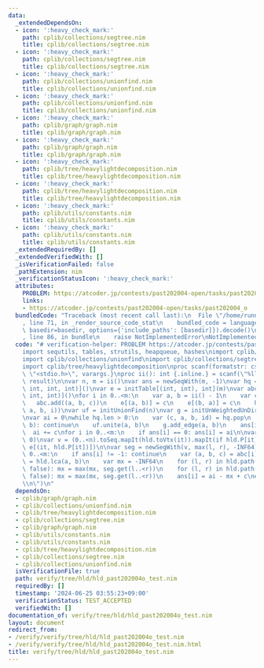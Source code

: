 ```yaml
---
data:
  _extendedDependsOn:
  - icon: ':heavy_check_mark:'
    path: cplib/collections/segtree.nim
    title: cplib/collections/segtree.nim
  - icon: ':heavy_check_mark:'
    path: cplib/collections/segtree.nim
    title: cplib/collections/segtree.nim
  - icon: ':heavy_check_mark:'
    path: cplib/collections/unionfind.nim
    title: cplib/collections/unionfind.nim
  - icon: ':heavy_check_mark:'
    path: cplib/collections/unionfind.nim
    title: cplib/collections/unionfind.nim
  - icon: ':heavy_check_mark:'
    path: cplib/graph/graph.nim
    title: cplib/graph/graph.nim
  - icon: ':heavy_check_mark:'
    path: cplib/graph/graph.nim
    title: cplib/graph/graph.nim
  - icon: ':heavy_check_mark:'
    path: cplib/tree/heavylightdecomposition.nim
    title: cplib/tree/heavylightdecomposition.nim
  - icon: ':heavy_check_mark:'
    path: cplib/tree/heavylightdecomposition.nim
    title: cplib/tree/heavylightdecomposition.nim
  - icon: ':heavy_check_mark:'
    path: cplib/utils/constants.nim
    title: cplib/utils/constants.nim
  - icon: ':heavy_check_mark:'
    path: cplib/utils/constants.nim
    title: cplib/utils/constants.nim
  _extendedRequiredBy: []
  _extendedVerifiedWith: []
  _isVerificationFailed: false
  _pathExtension: nim
  _verificationStatusIcon: ':heavy_check_mark:'
  attributes:
    PROBLEM: https://atcoder.jp/contests/past202004-open/tasks/past202004_o
    links:
    - https://atcoder.jp/contests/past202004-open/tasks/past202004_o
  bundledCode: "Traceback (most recent call last):\n  File \"/home/runner/.local/lib/python3.10/site-packages/onlinejudge_verify/documentation/build.py\"\
    , line 71, in _render_source_code_stat\n    bundled_code = language.bundle(stat.path,\
    \ basedir=basedir, options={'include_paths': [basedir]}).decode()\n  File \"/home/runner/.local/lib/python3.10/site-packages/onlinejudge_verify/languages/nim.py\"\
    , line 86, in bundle\n    raise NotImplementedError\nNotImplementedError\n"
  code: "# verification-helper: PROBLEM https://atcoder.jp/contests/past202004-open/tasks/past202004_o\n\
    import sequtils, tables, strutils, heapqueue, hashes\nimport cplib/graph/graph\n\
    import cplib/collections/unionfind\nimport cplib/collections/segtree\nimport cplib/utils/constants\n\
    import cplib/tree/heavylightdecomposition\nproc scanf(formatstr: cstring){.header:\
    \ \"<stdio.h>\", varargs.}\nproc ii(): int {.inline.} = scanf(\"%lld\\n\", addr\
    \ result)\n\nvar n, m = ii()\nvar ans = newSeqWith(m, -1)\nvar hq = initHeapQueue[(int,\
    \ int, int, int)]()\nvar e = initTable[(int, int), int](m)\nvar abc = newSeq[(int,\
    \ int, int)]()\nfor i in 0..<m:\n    var a, b = ii() - 1\n    var c = ii()\n \
    \   abc.add((a, b, c))\n    e[(a, b)] = c\n    e[(b, a)] = c\n    hq.push((c,\
    \ a, b, i))\nvar uf = initUnionFind(n)\nvar g = initUnWeightedUnDirectedGraph(n)\n\
    \nvar ai = 0\nwhile hq.len > 0:\n    var (c, a, b, id) = hq.pop\n    if uf.issame(a,\
    \ b): continue\n    uf.unite(a, b)\n    g.add_edge(a, b)\n    ans[id] = 0\n  \
    \  ai += c\nfor i in 0..<m:\n    if ans[i] == 0: ans[i] = ai\n\nvar hld = initHld(g,\
    \ 0)\nvar v = (0..<n).toSeq.mapIt(hld.toVtx(it)).mapIt(if hld.P[it] == -1: 0 else:\
    \ e[(it, hld.P[it])])\n\nvar seg = newSegWith(v, max(l, r), -INF64)\n\nfor i in\
    \ 0..<m:\n    if ans[i] != -1: continue\n    var (a, b, c) = abc[i]\n    var l\
    \ = hld.lca(a, b)\n    var mx = -INF64\n    for (l, r) in hld.path(l, a, false,\
    \ false): mx = max(mx, seg.get(l..<r))\n    for (l, r) in hld.path(l, b, false,\
    \ false): mx = max(mx, seg.get(l..<r))\n    ans[i] = ai - mx + c\necho ans.join(\"\
    \\n\")\n"
  dependsOn:
  - cplib/graph/graph.nim
  - cplib/collections/unionfind.nim
  - cplib/tree/heavylightdecomposition.nim
  - cplib/collections/segtree.nim
  - cplib/graph/graph.nim
  - cplib/utils/constants.nim
  - cplib/utils/constants.nim
  - cplib/tree/heavylightdecomposition.nim
  - cplib/collections/segtree.nim
  - cplib/collections/unionfind.nim
  isVerificationFile: true
  path: verify/tree/hld/hld_past202004o_test.nim
  requiredBy: []
  timestamp: '2024-06-25 03:55:23+09:00'
  verificationStatus: TEST_ACCEPTED
  verifiedWith: []
documentation_of: verify/tree/hld/hld_past202004o_test.nim
layout: document
redirect_from:
- /verify/verify/tree/hld/hld_past202004o_test.nim
- /verify/verify/tree/hld/hld_past202004o_test.nim.html
title: verify/tree/hld/hld_past202004o_test.nim
---
```

